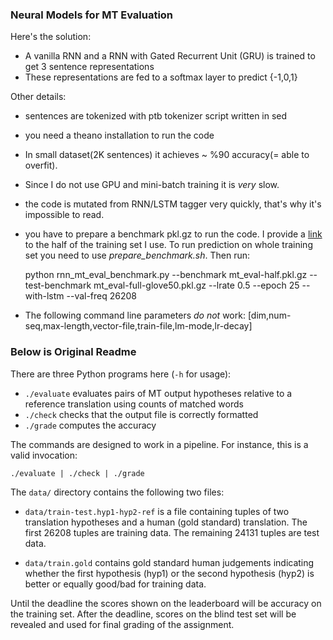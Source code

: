 ### Neural Models for MT Evaluation

Here's the solution:

- A vanilla RNN and a RNN with Gated Recurrent Unit (GRU) is trained to get 3 sentence representations
- These representations are fed to a softmax layer to predict {-1,0,1}

Other details:

- sentences are tokenized with ptb tokenizer script written in sed
- you need a theano installation to run the code
- In small dataset(2K sentences) it achieves ~ %90 accuracy(= able to overfit).
- Since I do not use GPU and mini-batch training it is *very* slow.
- the code is mutated from RNN/LSTM tagger very quickly, that's why it's impossible to read.
- you have to prepare a benchmark pkl.gz to run the code. I provide a [link](https://www.dropbox.com/s/epqfjru9kwbbcps/mt_eval-half.pkl.gz) to the half of the training set I use. To run prediction on whole training set you need to use *prepare_benchmark.sh*. Then run:

     python rnn_mt_eval_benchmark.py --benchmark mt_eval-half.pkl.gz --test-benchmark mt_eval-full-glove50.pkl.gz --lrate 0.5 --epoch 25 --with-lstm --val-freq 26208

- The following command line parameters *do not* work: [dim,num-seq,max-length,vector-file,train-file,lm-mode,lr-decay]

### Below is Original Readme

There are three Python programs here (`-h` for usage):

 - `./evaluate` evaluates pairs of MT output hypotheses relative to a reference translation using counts of matched words
 - `./check` checks that the output file is correctly formatted
 - `./grade` computes the accuracy

The commands are designed to work in a pipeline. For instance, this is a valid invocation:

    ./evaluate | ./check | ./grade


The `data/` directory contains the following two files:

 - `data/train-test.hyp1-hyp2-ref` is a file containing tuples of two translation hypotheses and a human (gold standard) translation. The first 26208 tuples are training data. The remaining 24131 tuples are test data.

 - `data/train.gold` contains gold standard human judgements indicating whether the first hypothesis (hyp1) or the second hypothesis (hyp2) is better or equally good/bad for training data.

Until the deadline the scores shown on the leaderboard will be accuracy on the training set. After the deadline, scores on the blind test set will be revealed and used for final grading of the assignment.
